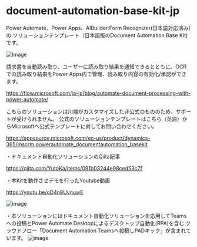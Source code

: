 # document-automation-base-kit-jp



Power Automate、Power Apps、AIBuilder:Form Recognizer(日本語対応済み）の
ソリューションテンプレート（日本語版のDocument Automation Base Kit)です。

![image](https://user-images.githubusercontent.com/24558303/112777223-a3009180-907c-11eb-8be8-85912ae12a05.png)

請求書を自動読み取り、ユーザーに読み取り結果を通知できるとともに、OCRでの読み取り結果をPower Apps内で管理、読み取り内容の有効化/承認ができます。

https://flow.microsoft.com/ja-jp/blog/automate-document-processing-with-power-automate/


こちらのソリューションは川端がカスタマイズした非公式のもののため、サポートが受けられません。
公式のソリューションテンプレートはこちら（英語）からMicrosoftへ公式テンプレートに対してお問い合わせください。

https://appsource.microsoft.com/en-us/product/dynamics-365/mscrm.powerautomate_documentautomation_basekit


・ドキュメント自動化ソリューションのQiita記事

https://qiita.com/YutoKa/items/091b03244e98ced53c7f


・本Kitを動作させデモを行ったYoutube動画

https://youtu.be/oD4n8UvnuwE



![image](https://user-images.githubusercontent.com/24558303/112776607-1acdbc80-907b-11eb-99ed-417806d5bdb6.png)



・本ソリューションにはドキュメント自動化ソリューションを応用してTeamsへの投稿とPower Automate Desktopによるデスクトップ自動化(RPA)を含む
クラウドフロー「Document Automation Teamsへ投稿しPADキック」が含まれています。
![image](https://user-images.githubusercontent.com/24558303/112776664-3df86c00-907b-11eb-9cc5-4c2da74f979c.png)

